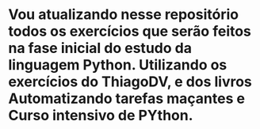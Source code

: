 # Vou atualizando nesse repositório todos os exercícios que serão feitos na fase inicial do estudo da linguagem Python. Utilizando os exercícios do ThiagoDV, e dos livros Automatizando tarefas maçantes e Curso intensivo de PYthon.
